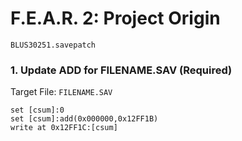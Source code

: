 #  F.E.A.R. 2: Project Origin 

`BLUS30251.savepatch`

### 1. Update ADD for FILENAME.SAV (Required)

Target File: `FILENAME.SAV`

```
set [csum]:0
set [csum]:add(0x000000,0x12FF1B)
write at 0x12FF1C:[csum]
```

